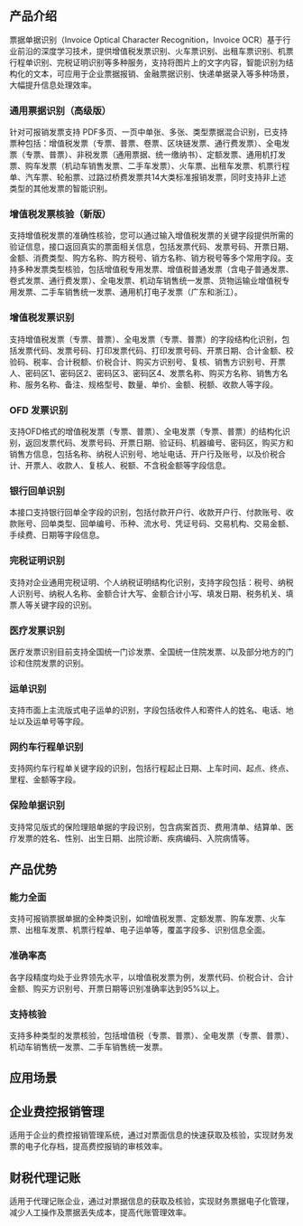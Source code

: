 ## 产品介绍
票据单据识别（Invoice Optical Character Recognition，Invoice OCR）基于行业前沿的深度学习技术，提供增值税发票识别、火车票识别、出租车票识别、机票行程单识别、完税证明识别等多种服务，支持将图片上的文字内容，智能识别为结构化的文本，可应用于企业票据报销、金融票据识别、快递单据录入等多种场景，大幅提升信息处理效率。
### 通用票据识别（高级版）
针对可报销发票支持 PDF多页、一页中单张、多张、类型票据混合识别，已支持票种包括：增值税发票（专票、普票、卷票、区块链发票、通行费发票）、全电发票（专票、普票）、非税发票（通用票据、统一缴纳书）、定额发票、通用机打发票、购车发票（机动车销售发票、二手车发票）、火车票、出租车发票、机票行程单、汽车票、轮船票、过路过桥费发票共14大类标准报销发票，同时支持非上述类型的其他发票的智能识别。
### 增值税发票核验（新版）
支持增值税发票的准确性核验，您可以通过输入增值税发票的关键字段提供所需的验证信息，接口返回真实的票面相关信息，包括发票代码、发票号码、开票日期、金额、消费类型、购方名称、购方税号、销方名称、销方税号等多个常用字段。支持多种发票类型核验，包括增值税专用发票、增值税普通发票（含电子普通发票、卷式发票、通行费发票）、全电发票、机动车销售统一发票、货物运输业增值税专用发票、二手车销售统一发票、通用机打电子发票（广东和浙江）。
### 增值税发票识别
支持增值税发票（专票、普票）、全电发票（专票、普票）的字段结构化识别，包括发票代码、发票号码、打印发票代码、打印发票号码、开票日期、合计金额、校验码、税率、合计税额、价税合计、购买方识别号、复核、销售方识别号、开票人、密码区1、密码区2、密码区3、密码区4、发票名称、购买方名称、销售方名称、服务名称、备注、规格型号、数量、单价、金额、税额、收款人等字段。
### OFD 发票识别
支持OFD格式的增值税发票（专票、普票）、全电发票（专票、普票）的结构化识别，返回发票代码、发票号码、开票日期、验证码、机器编号、密码区，购买方和销售方信息，包括名称、纳税人识别号、地址电话、开户行及账号，以及价税合计、开票人、收款人、复核人、税额、不含税金额等字段信息。
### 银行回单识别
本接口支持银行回单全字段的识别，包括付款开户行、收款开户行、付款账号、收款账号、回单类型、回单编号、币种、流水号、凭证号码、交易机构、交易金额、手续费、日期等字段信息。
### 完税证明识别
支持对企业通用完税证明、个人纳税证明结构化识别，支持字段包括：税号、纳税人识别号、纳税人名称、金额合计大写、金额合计小写、填发日期、税务机关、填票人等关键字段的识别。
### 医疗发票识别
医疗发票识别目前支持全国统一门诊发票、全国统一住院发票、以及部分地方的门诊和住院发票的识别。
### 运单识别
支持市面上主流版式电子运单的识别，字段包括收件人和寄件人的姓名、电话、地址以及运单号等字段。
### 网约车行程单识别
支持网约车行程单关键字段的识别，包括行程起止日期、上车时间、起点、终点、里程、金额等字段。
### 保险单据识别
支持常见版式的保险理赔单据的字段识别，包含病案首页、费用清单、结算单、医疗发票的姓名、性别、出生日期、出院诊断、疾病编码、入院病情等。

## 产品优势 
### 能力全面
支持可报销票据单据的全种类识别，如增值税发票、定额发票、购车发票、火车票、出租车发票、机票行程单、电子运单等，覆盖字段多、识别信息全面。
### 准确率高
各字段精度均处于业界领先水平，以增值税发票为例，发票代码、价税合计、合计金额、购买方识别号、开票日期等识别准确率达到95%以上。
### 支持核验
支持多种类型的发票核验，包括增值税（专票、普票）、全电发票（专票、普票）、机动车销售统一发票、二手车销售统一发票。
## 应用场景 
## 企业费控报销管理
适用于企业的费控报销管理系统，通过对票面信息的快速获取及核验，实现财务发票的电子化存档，提高费控报销的审核效率。
## 财税代理记账
适用于代理记账企业，通过对票据信息的获取及核验，实现财务票据电子化管理，减少人工操作及票据丢失成本，提高代账管理效率。
